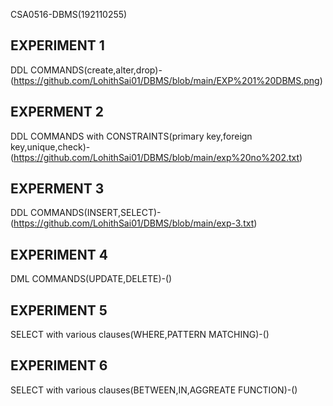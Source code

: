 CSA0516-DBMS(192110255)
## EXPERIMENT 1
DDL COMMANDS(create,alter,drop)-(https://github.com/LohithSai01/DBMS/blob/main/EXP%201%20DBMS.png)
## EXPERMENT 2
DDL COMMANDS with CONSTRAINTS(primary key,foreign key,unique,check)-(https://github.com/LohithSai01/DBMS/blob/main/exp%20no%202.txt)
## EXPERMENT 3
DDL COMMANDS(INSERT,SELECT)-(https://github.com/LohithSai01/DBMS/blob/main/exp-3.txt)
## EXPERIMENT 4
DML COMMANDS(UPDATE,DELETE)-()
## EXPERIMENT 5
SELECT with various clauses(WHERE,PATTERN MATCHING)-()
## EXPERIMENT 6
SELECT with various clauses(BETWEEN,IN,AGGREATE FUNCTION)-()
